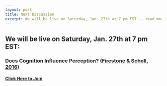 ```yaml
---
layout: post
title: Next Discussion
excerpt: We will be live on Saturday, Jan. 27th at 7 pm EST -- read more for link to join
---
```


## We will be live on Saturday, Jan. 27th at 7 pm EST:

### Does Cognition Influence Perception? [(Firestone & Scholl, 2016)](http://perception.yale.edu/papers/16-Firestone-Scholl-BBS.pdf)

#### [Click Here to Join](https://discord.gg/zmAAx2W)

